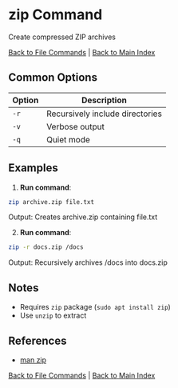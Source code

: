 # zip Command

Create compressed ZIP archives

[Back to File Commands](./index.md) | [Back to Main Index](../../README.md)

## Common Options

| Option | Description |
|--------|-------------|
| `-r` | Recursively include directories |
| `-v` | Verbose output |
| `-q` | Quiet mode |

## Examples
1. **Run command**:
```bash
zip archive.zip file.txt
```
Output: Creates archive.zip containing file.txt

2. **Run command**:
```bash
zip -r docs.zip /docs
```
Output: Recursively archives /docs into docs.zip


## Notes
- Requires `zip` package (`sudo apt install zip`)
- Use `unzip` to extract

## References
- [man zip](https://man7.org/linux/man-pages/man1/zip.1.html)

[Back to File Commands](../index.md) | [Back to Main Index](../../README.md)